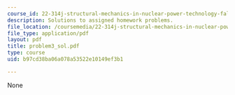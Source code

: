 ```yaml
---
course_id: 22-314j-structural-mechanics-in-nuclear-power-technology-fall-2006
description: Solutions to assigned homework problems.
file_location: /coursemedia/22-314j-structural-mechanics-in-nuclear-power-technology-fall-2006/b97cd38ba06a078a53522e10149ef3b1_problem3_sol.pdf
file_type: application/pdf
layout: pdf
title: problem3_sol.pdf
type: course
uid: b97cd38ba06a078a53522e10149ef3b1

---
```

None